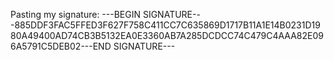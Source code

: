 Pasting my signature:
---BEGIN SIGNATURE---885DDF3FAC5FFED3F627F758C411CC7C635869D1717B11A1E14B0231D1980A49400AD74CB3B5132EA0E3360AB7A285DCDCC74C479C4AAA82E096A5791C5DEB02---END SIGNATURE---
